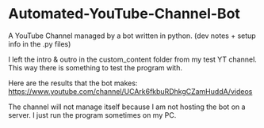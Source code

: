 # Automated-YouTube-Channel-Bot
A YouTube Channel managed by a bot written in python. (dev notes + setup info in the .py files)

I left the intro & outro in the custom_content folder from my test YT channel. This way there is something to test the program with.

Here are the results that the bot makes:
https://www.youtube.com/channel/UCArk6fkbuRDhkgCZamHuddA/videos

The channel will not manage itself because I am not hosting the bot on a server. I just run the program sometimes on my PC.
